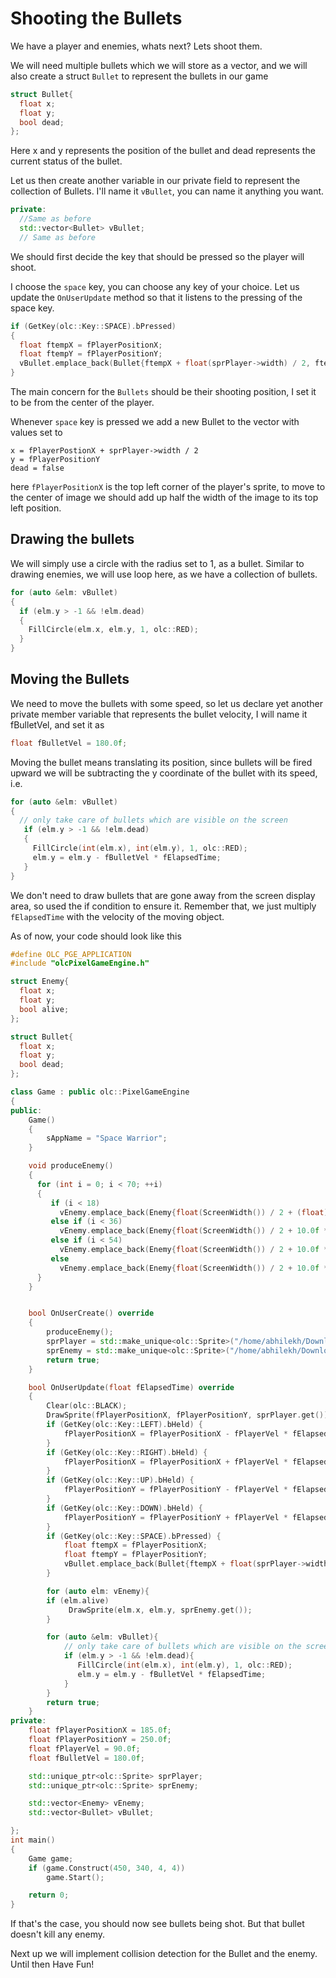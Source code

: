 # Shooting the Bullets
We have a player and enemies, whats next? Lets shoot them.

We will need multiple bullets which we will store as a vector,
and we will also create a struct `Bullet` to represent the bullets
in our game

```cpp
struct Bullet{
  float x;
  float y;
  bool dead;
};

```
Here x and y represents the position of the bullet and dead represents the 
current status of the bullet.

Let us then create another variable in our private field to represent the 
collection of Bullets. I'll name it `vBullet`, you can name it anything
you want.

```cpp
private:
  //Same as before
  std::vector<Bullet> vBullet;
  // Same as before
```

We should first decide the key that should be pressed so the player 
will shoot.

I choose the `space` key, you can choose any key of your choice.
Let us update the `OnUserUpdate` method so that it listens to the
pressing of the space key.

```cpp
if (GetKey(olc::Key::SPACE).bPressed)
{
  float ftempX = fPlayerPositionX;
  float ftempY = fPlayerPositionY;
  vBullet.emplace_back(Bullet{ftempX + float(sprPlayer->width) / 2, ftempY, false});
}
```
The main concern for the `Bullets` should be their shooting position, I set it to be
from the center of the player.

Whenever `space` key is pressed we add a new Bullet to the vector with values set to
```
x = fPlayerPostionX + sprPlayer->width / 2
y = fPlayerPositionY
dead = false
```

here `fPlayerPositionX` is the top left corner of the player's sprite, to move to the
center of image we should add up half the width of the image to its top left position.

## Drawing the bullets

We will simply use a circle with the radius set to 1, as a bullet.
Similar to drawing enemies, we will use loop here, as we have a collection
of bullets.

```cpp
for (auto &elm: vBullet)
{
  if (elm.y > -1 && !elm.dead) 
  {
    FillCircle(elm.x, elm.y, 1, olc::RED);
  }
}
```

## Moving the Bullets

We need to move the bullets with some speed, so let us declare yet another private member
variable that represents the bullet velocity, I will name it fBulletVel, and set it as 

```cpp
float fBulletVel = 180.0f;
```
Moving the bullet means translating its position, since bullets will be fired upward we will be 
subtracting the y coordinate of the bullet with its speed, i.e.

```cpp
for (auto &elm: vBullet)
{
  // only take care of bullets which are visible on the screen
   if (elm.y > -1 && !elm.dead) 
   {
     FillCircle(int(elm.x), int(elm.y), 1, olc::RED);
     elm.y = elm.y - fBulletVel * fElapsedTime;
   }
}
```

We don't need to draw bullets that are gone away from the screen display area, so used the if condition to ensure it.
Remember that, we just multiply `fElapsedTime` with the velocity of the moving object.

As of now, your code should look like this
```cpp
#define OLC_PGE_APPLICATION
#include "olcPixelGameEngine.h"

struct Enemy{
  float x;
  float y;
  bool alive;
};

struct Bullet{
  float x;
  float y;
  bool dead;
};

class Game : public olc::PixelGameEngine
{
public:
    Game()
    {
        sAppName = "Space Warrior";
    }

    void produceEnemy() 
    {
      for (int i = 0; i < 70; ++i)
      {
         if (i < 18)
           vEnemy.emplace_back(Enemy{float(ScreenWidth()) / 2 + (float) i * 10 - 100, 40.0f, true});
         else if (i < 36)
           vEnemy.emplace_back(Enemy{float(ScreenWidth()) / 2 + 10.0f * (float) i - 280, 55.0f, true});
         else if (i < 54)
           vEnemy.emplace_back(Enemy{float(ScreenWidth()) / 2 + 10.0f * (float) i - 460, 75.0f, true});
         else
           vEnemy.emplace_back(Enemy{float(ScreenWidth()) / 2 + 10.0f * (float) i - 640, 95.0f, true});
      }
    }


    bool OnUserCreate() override
    {
        produceEnemy();
        sprPlayer = std::make_unique<olc::Sprite>("/home/abhilekh/Downloads/player.png");
        sprEnemy = std::make_unique<olc::Sprite>("/home/abhilekh/Downloads/enemy.png");
        return true;
    }

    bool OnUserUpdate(float fElapsedTime) override
    {
        Clear(olc::BLACK);
        DrawSprite(fPlayerPositionX, fPlayerPositionY, sprPlayer.get());
        if (GetKey(olc::Key::LEFT).bHeld) {
            fPlayerPositionX = fPlayerPositionX - fPlayerVel * fElapsedTime;
        }
        if (GetKey(olc::Key::RIGHT).bHeld) {
            fPlayerPositionX = fPlayerPositionX + fPlayerVel * fElapsedTime;
        }
        if (GetKey(olc::Key::UP).bHeld) {
            fPlayerPositionY = fPlayerPositionY - fPlayerVel * fElapsedTime;
        }
        if (GetKey(olc::Key::DOWN).bHeld) {
            fPlayerPositionY = fPlayerPositionY + fPlayerVel * fElapsedTime;
        }
        if (GetKey(olc::Key::SPACE).bPressed) {
            float ftempX = fPlayerPositionX;
            float ftempY = fPlayerPositionY;
            vBullet.emplace_back(Bullet{ftempX + float(sprPlayer->width) / 2, ftempY, false});
        }

        for (auto elm: vEnemy){
	    if (elm.alive)
             DrawSprite(elm.x, elm.y, sprEnemy.get());
        }

        for (auto &elm: vBullet){
            // only take care of bullets which are visible on the screen
            if (elm.y > -1 && !elm.dead){
               FillCircle(int(elm.x), int(elm.y), 1, olc::RED);
               elm.y = elm.y - fBulletVel * fElapsedTime;
            }
        }
        return true;
    }
private:
    float fPlayerPositionX = 185.0f;
    float fPlayerPositionY = 250.0f;
    float fPlayerVel = 90.0f;
    float fBulletVel = 180.0f;

    std::unique_ptr<olc::Sprite> sprPlayer;
    std::unique_ptr<olc::Sprite> sprEnemy;

    std::vector<Enemy> vEnemy;
    std::vector<Bullet> vBullet;

};
int main()
{
    Game game;
    if (game.Construct(450, 340, 4, 4))
        game.Start();

    return 0;
}
```

If that's the case, you should now see bullets being shot. But that bullet doesn't
kill any enemy.

Next up we will implement collision detection for the Bullet and the enemy. Until then Have Fun!
